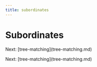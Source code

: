 ```yaml
---
title: subordinates
---
```


# Subordinates

Next: \[tree-matching](tree-matching.md)

Next: \[tree-matching](tree-matching.md)
